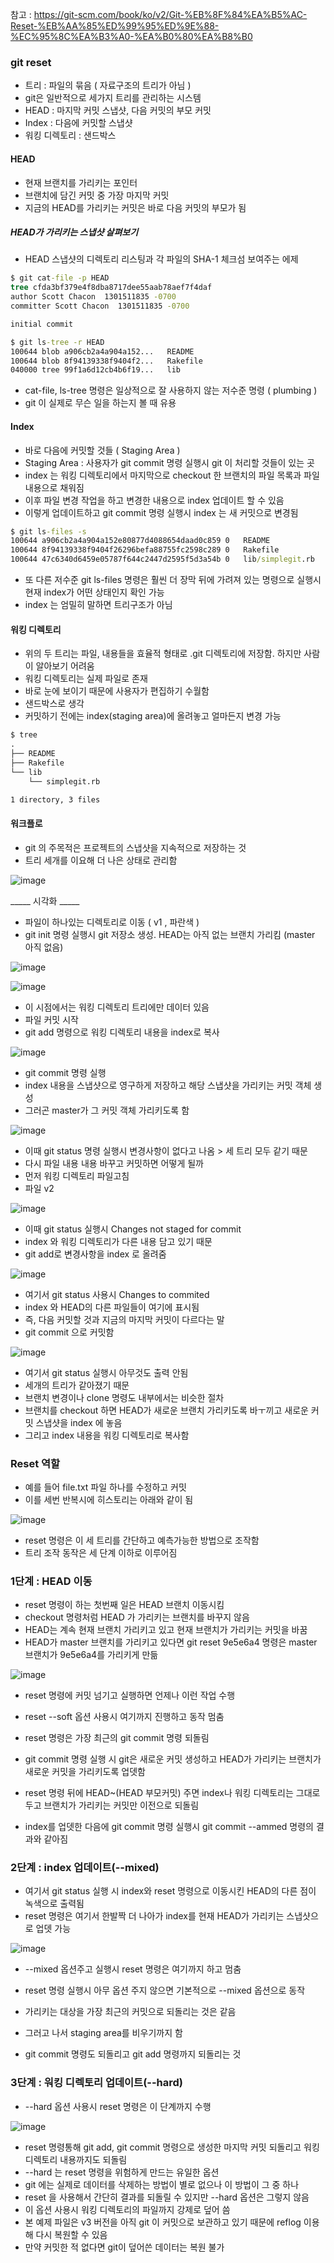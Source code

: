 
참고 : https://git-scm.com/book/ko/v2/Git-%EB%8F%84%EA%B5%AC-Reset-%EB%AA%85%ED%99%95%ED%9E%88-%EC%95%8C%EA%B3%A0-%EA%B0%80%EA%B8%B0


### git reset 
- 트리 : 파일의 묶음 ( 자료구조의 트리가 아님 ) 
- git은 일반적으로 세가지 트리를 관리하는 시스템 
- HEAD : 마지막 커밋 스냅샷, 다음 커밋의 부모 커밋
- Index : 다음에 커밋할 스냅샷
- 워킹 디렉토리 : 샌드박스 


#### HEAD 
- 현재 브랜치를 가리키는 포인터 
- 브랜치에 담긴 커밋 중 가장 마지막 커밋 
- 지금의 HEAD를 가리키는 커밋은 바로 다음 커밋의 부모가 됨 

##### HEAD가 가리키는 스냅샷 살펴보기 
- HEAD 스냅샷의 디렉토리 리스팅과 각 파일의 SHA-1 체크섬 보여주는 에제 

```cmd 
$ git cat-file -p HEAD
tree cfda3bf379e4f8dba8717dee55aab78aef7f4daf
author Scott Chacon  1301511835 -0700
committer Scott Chacon  1301511835 -0700

initial commit

$ git ls-tree -r HEAD
100644 blob a906cb2a4a904a152...   README
100644 blob 8f94139338f9404f2...   Rakefile
040000 tree 99f1a6d12cb4b6f19...   lib
```

- cat-file, ls-tree 명령은 일상적으로 잘 사용하지 않는 저수준 명령 ( plumbing ) 
- git 이 실제로 무슨 일을 하는지 볼 때 유용 

#### Index 
- 바로 다음에 커밋할 것들 ( Staging Area ) 
- Staging Area : 사용자가 git commit 명령 실행시 git 이 처리할 것들이 있는 곳 
- index 는 워킹 디렉토리에서 마지막으로 checkout 한 브랜치의 파일 목록과 파일 내용으로 채워짐 
- 이후 파일 변경 작업을 하고 변경한 내용으로 index 업데이트 할 수 있음 
- 이렇게 업데이트하고 git commit 명령 실행시 index 는 새 커밋으로 변경됨 

```cmd
$ git ls-files -s
100644 a906cb2a4a904a152e80877d4088654daad0c859 0	README
100644 8f94139338f9404f26296befa88755fc2598c289 0	Rakefile
100644 47c6340d6459e05787f644c2447d2595f5d3a54b 0	lib/simplegit.rb

```
- 또 다른 저수준 git ls-files 명령은 훨씬 더 장막 뒤에 가려져 있는 명령으로 실행시 현재 index가 어떤 상태인지 확인 가능 
- index 는 엄밀히 말하면 트리구조가 아님


#### 워킹 디렉토리 
- 위의 두 트리는 파일, 내용들을 효율적 형태로 .git 디렉토리에 저장함. 하지만 사람이 알아보기 어려움
- 워킹 디렉토리는 실제 파일로 존재 
- 바로 눈에 보이기 때문에 사용자가 편집하기 수월함 
- 샌드박스로 생각 
- 커밋하기 전에는 index(staging area)에 올려놓고 얼마든지 변경 가능 

```cmd
$ tree
.
├── README
├── Rakefile
└── lib
    └── simplegit.rb

1 directory, 3 files
```
#### 워크플로 
- git 의 주목적은 프로젝트의 스냅샷을 지속적으로 저장하는 것 
- 트리 세개를 이요해 더 나은 상태로 관리함 

![image](https://user-images.githubusercontent.com/48708746/111997165-1b87bf80-8b5e-11eb-83e4-c563dfb16266.png)

_____ 시각화 _____

- 파일이 하나있는 디렉토리로 이동 ( v1 , 파란색 )
- git init 명령 실행시 git 저장소 생성. HEAD는 아직 없는 브랜치 가리킴 (master 아직 없음) 

![image](https://user-images.githubusercontent.com/48708746/111997320-47a34080-8b5e-11eb-9f7c-7718f707a4b9.png)


![image](https://user-images.githubusercontent.com/48708746/111997371-54279900-8b5e-11eb-863b-6408f33c5b9b.png)

- 이 시점에서는 워킹 디렉토리 트리에만 데이터 있음
- 파일 커밋 시작 
- git add 명령으로 워킹 디렉토리 내용을 index로 복사 

![image](https://user-images.githubusercontent.com/48708746/111997498-70c3d100-8b5e-11eb-95b3-e2fab21eca7c.png)


- git commit 명령 실행 
- index 내용을 스냅샷으로 영구하게 저장하고 해당 스냅샷을 가리키는 커밋 객체 생성 
- 그러곤 master가 그 커밋 객체 가리키도록 함 

![image](https://user-images.githubusercontent.com/48708746/111997665-9cdf5200-8b5e-11eb-9ef8-a596984569be.png)


- 이때 git status 명령 실행시 변경사항이 없다고 나옴 > 세 트리 모두 같기 때문 
- 다시 파일 내용 내용 바꾸고 커밋하면 어떻게 될까
- 먼저 워킹 디렉토리 파일고침
- 파일 v2

![image](https://user-images.githubusercontent.com/48708746/111998567-7b329a80-8b5f-11eb-8536-2a247ecc8e15.png)

- 이때 git status 실행시 Changes not staged for commit 
- index 와 워킹 디렉토리가 다른 내용 담고 있기 때문 
- git add로 변경사항을 index 로 올려줌 

![image](https://user-images.githubusercontent.com/48708746/111998696-a0270d80-8b5f-11eb-95d3-1b8574f08d06.png)

- 여기서 git status 사용시 Changes to commited 
- index 와 HEAD의 다른 파일들이 여기에 표시됨 
- 즉, 다음 커밋할 것과 지금의 마지막 커밋이 다르다는 말 
- git commit 으로 커밋함

![image](https://user-images.githubusercontent.com/48708746/111998894-cea4e880-8b5f-11eb-8741-42ff61501b2f.png)

- 여기서 git status 실행시 아무것도 출력 안됨 
- 세개의 트리가 같아졌기 때문 
- 브랜치 변경이나 clone 명령도 내부에서는 비슷한 절차
- 브랜치를 checkout 하면 HEAD가 새로운 브랜치 가리키도록 바ㅜ끼고 새로운 커밋 스냅샷을 index 에 놓음 
- 그리고 index 내용을 워킹 디렉토리로 복사함 


### Reset 역할
- 예를 들어 file.txt 파일 하나를 수정하고 커밋
- 이를 세번 반복시에 히스토리는 아래와 같이 됨 

![image](https://user-images.githubusercontent.com/48708746/112001718-8f2bcb80-8b62-11eb-9699-9fed282f7149.png)


- reset 명령은 이 세 트리를 간단하고 예측가능한 방법으로 조작함 
- 트리 조작 동작은 세 단계 이하로 이루어짐 


### 1단계 : HEAD 이동 
- reset 명령이 하는 첫번째 일은 HEAD 브랜치 이동시킴 
- checkout 명령처럼 HEAD 가 가리키는 브랜치를 바꾸지 않음 
- HEAD는 계속 현재 브랜치 가리키고 있고 현재 브랜치가 가리키는 커밋을 바꿈 
- HEAD가 master 브랜치를 가리키고 있다면 git reset 9e5e6a4 명령은 master 브랜치가 9e5e6a4를 가리키게 만듦 

![image](https://user-images.githubusercontent.com/48708746/112002182-f9dd0700-8b62-11eb-976d-66d7c00bd6cf.png)

- reset 명령에 커밋 넘기고 실행하면 언제나 이런 작업 수행
- reset --soft 옵션 사용시 여기까지 진행하고 동작 멈춤

- reset 명령은 가장 최근의 git commit 명령 되돌림
- git commit 명령 실행 시 git은 새로운 커밋 생성하고 HEAD가 가리키는 브랜치가 새로운 커밋을 가리키도록 업뎃함 
- reset 명령 뒤에 HEAD~(HEAD 부모커밋) 주면 index나 워킹 디렉토리는 그대로 두고 브랜치가 가리키는 커밋만 이전으로 되돌림 
- index를 업뎃한 다음에 git commit 명령 실행시 git commit --ammed 명령의 결과와 같아짐

### 2단계 : index 업데이트(--mixed)
- 여기서 git status 실행 시 index와 reset 명령으로 이동시킨 HEAD의 다른 점이 녹색으로 출력됨
- reset 명령은 여기서 한발짝 더 나아가 index를 현재 HEAD가 가리키는 스냅샷으로 업뎃 가능

![image](https://user-images.githubusercontent.com/48708746/112002740-90112d00-8b63-11eb-98e5-c0e1f8696b40.png)

- --mixed 옵션주고 실행시 reset 명령은 여기까지 하고 멈춤 
- reset 명령 실행시 아무 옵션 주지 않으면 기본적으로 --mixed 옵션으로 동작

- 가리키는 대상을 가장 최근의 커밋으로 되돌리는 것은 같음
- 그러고 나서 staging area를 비우기까지 함
- git commit 명령도 되돌리고 git add 명령까지 되돌리는 것 


### 3단계 : 워킹 디렉토리 업데이트(--hard)
- --hard 옵션 사용시 reset 명령은 이 단계까지 수행 


![image](https://user-images.githubusercontent.com/48708746/112002992-d070ab00-8b63-11eb-9ee1-dafc5165b54a.png)

- reset 명령통해 git add, git commit 명령으로 생성한 마지막 커밋 되돌리고 워킹 디렉토리 내용까지도 되돌림
- --hard 는 reset 명령을 위험하게 만드는 유일한 옵션
- git 에는 실제로 데이터를 삭제하는 방법이 별로 없으나 이 방법이 그 중 하나
- reset 을 사용해서 간단히 결과를 되돌릴 수 있지만 --hard 옵션은 그렇지 않음
- 이 옵션 사용시 워킹 디렉토리의 파일까지 강제로 덮어 씀
- 본 예제 파일은 v3 버전을 아직 git 이 커밋으로 보관하고 있기 때문에 reflog 이용해 다시 복원할 수 있음
- 만약 커밋한 적 없다면 git이 덮어쓴 데이터는 복원 불가 







